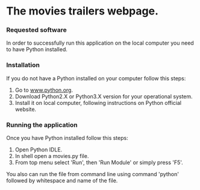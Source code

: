 # The movies trailers webpage.

### Requested software
In order to successfully run this application on the local computer you need to have Python installed.

### Installation

If you do not have a Python installed on your computer follow this steps:
1. Go to www.python.org.
2. Download Python2.X or Python3.X version for your operational system.
3. Install it on local computer, following instructions on Python official website.

### Running the application
	
Once you have Python installed follow this steps:
1. Open Python IDLE.
2. In shell open a movies.py file.
3. From top menu select 'Run', then 'Run Module' or simply press 'F5'.
	
You also can run the file from command line using command 'python' followed by whitespace 
and name of the file.